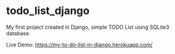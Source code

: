# todo_list_django

My first project created in Django, simple TODO List using SQLite3 database.

Live Demo: https://my-to-do-list-in-django.herokuapp.com/
